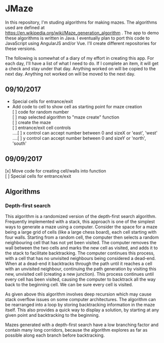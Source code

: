 # JMaze
In this repository, I'm studing algorithms for making mazes.  The 
algorithms used are defined at 
https://en.wikipedia.org/wiki/Maze_generation_algorithm .
The app to demo these algorithms is written in Java.  I eventually
plan to port this code to JavaScript using AngularJS and/or Vue.  I'll
create different repositories for these versions.  
  
The following is somewhat of a diary of my effort in creating this
app.  For each day, I'll have a list of what I need to do.  If I
complete an item, it will get a check and stay under that day.  Anything
worked on will be copied to the next day.  Anything not worked on
will be moved to the next day.

## 09/10/2017  
* Special cells for entrance/exit  
* Add code to cell to show cell as starting point for maze creation  
[ ] code for random number  
[ ] map selected algorithm to "maze create" function  
[ ] create the maze  
[ ] entrance/exit cell controls  
....[ ] x control can accept number between 0 and sizeX or 'east', 'west'  
....[ ] y control can accept number between 0 and sizeY or 'north', 'south'  
## 09/09/2017  
[x] Move code for creating cell/walls into function  
[ ] Special cells for entrance/exit  

## Algorithms
### Depth-first search
This algorithm is a randomized version of the depth-first search algorithm. 
Frequently implemented with a stack, this approach is one of the simplest ways 
to generate a maze using a computer. Consider the space for a maze being a large 
grid of cells (like a large chess board), each cell starting with four walls. 
Starting from a random cell, the computer then selects a random neighbouring 
cell that has not yet been visited. The computer removes the wall between the 
two cells and marks the new cell as visited, and adds it to the stack to 
facilitate backtracking. The computer continues this process, with a cell that 
has no unvisited neighbours being considered a dead-end. When at a dead-end it
backtracks through the path until it reaches a cell with an unvisited neighbour, 
continuing the path generation by visiting this new, unvisited cell (creating 
a new junction). This process continues until every cell has been visited, 
causing the computer to backtrack all the way back to the beginning cell. 
We can be sure every cell is visited.  

As given above this algorithm involves deep recursion which may cause stack 
overflow issues on some computer architectures. The algorithm can be rearranged 
into a loop by storing backtracking information in the maze itself. This also 
provides a quick way to display a solution, by starting at any given point and 
backtracking to the beginning.

Mazes generated with a depth-first search have a low branching factor and contain many long corridors, because the algorithm explores as far as possible along each branch before backtracking.